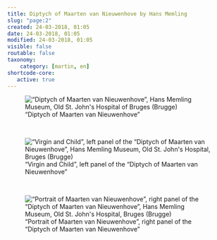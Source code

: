```yaml
---
title: Diptych of Maarten van Nieuwenhove by Hans Memling
slug: "page:2"
created: 24-03-2018, 01:05
date: 24-03-2018, 01:05
modified: 24-03-2018, 01:05
visible: false
routable: false
taxonomy:
    category: [martin, en]
shortcode-core:
   active: true
---
```

<figure><picture>
<source
sizes="(max-width: 767px) 98vw, (min-width: 959px) 50vw, 86vw"
srcset="
/user/sites/docs/pages/01.home/06.bruges/01.hopital-saint-jean/03.martin/02.martin_2/martin3-280.webp 280w,
/user/sites/docs/pages/01.home/06.bruges/01.hopital-saint-jean/03.martin/02.martin_2/martin3-380.webp 380w,
/user/sites/docs/pages/01.home/06.bruges/01.hopital-saint-jean/03.martin/02.martin_2/martin3-480.webp 480w,
/user/sites/docs/pages/01.home/06.bruges/01.hopital-saint-jean/03.martin/02.martin_2/martin3-640.webp 640w,
/user/sites/docs/pages/01.home/06.bruges/01.hopital-saint-jean/03.martin/02.martin_2/martin3-840.webp 840w,
/user/sites/docs/pages/01.home/06.bruges/01.hopital-saint-jean/03.martin/02.martin_2/martin3-1280.webp 1280w,
/user/sites/docs/pages/01.home/06.bruges/01.hopital-saint-jean/03.martin/02.martin_2/martin3-1600.webp 1600w,
/user/sites/docs/pages/01.home/06.bruges/01.hopital-saint-jean/03.martin/02.martin_2/martin3-1920.webp 1920w"
type="image/webp" />
<img
src="/user/sites/docs/pages/01.home/06.bruges/01.hopital-saint-jean/03.martin/02.martin_2/martin3-840.jpg" title="“Diptych of Maarten van Nieuwenhove”, Hans Memling Museum, Old St. John's Hospital of Bruges (Brugge)" alt="“Diptych of Maarten van Nieuwenhove”, Hans Memling Museum, Old St. John's Hospital of Bruges (Brugge)" class="class-70-img"
sizes="(max-width: 767px) 98vw, (min-width: 959px) 50vw, 86vw"
srcset="
/user/sites/docs/pages/01.home/06.bruges/01.hopital-saint-jean/03.martin/02.martin_2/martin3-280.jpg 280w,
/user/sites/docs/pages/01.home/06.bruges/01.hopital-saint-jean/03.martin/02.martin_2/martin3-380.jpg 380w,
/user/sites/docs/pages/01.home/06.bruges/01.hopital-saint-jean/03.martin/02.martin_2/martin3-480.jpg 480w,
/user/sites/docs/pages/01.home/06.bruges/01.hopital-saint-jean/03.martin/02.martin_2/martin3-640.jpg 640w,
/user/sites/docs/pages/01.home/06.bruges/01.hopital-saint-jean/03.martin/02.martin_2/martin3-840.jpg 840w,
/user/sites/docs/pages/01.home/06.bruges/01.hopital-saint-jean/03.martin/02.martin_2/martin3-1280.jpg 1280w,
/user/sites/docs/pages/01.home/06.bruges/01.hopital-saint-jean/03.martin/02.martin_2/martin3-1600.jpg 1600w,
/user/sites/docs/pages/01.home/06.bruges/01.hopital-saint-jean/03.martin/02.martin_2/martin3-1920.jpg 1920w">
</picture><figcaption>“Diptych of Maarten van Nieuwenhove”</figcaption></figure>

<br>

<figure><picture>
<source
sizes="(max-width: 767px) 98vw, (min-width: 959px) 50vw, 86vw"
srcset="
/user/sites/docs/pages/01.home/06.bruges/01.hopital-saint-jean/03.martin/02.martin_2/martin4-280.webp 280w,
/user/sites/docs/pages/01.home/06.bruges/01.hopital-saint-jean/03.martin/02.martin_2/martin4-380.webp 380w,
/user/sites/docs/pages/01.home/06.bruges/01.hopital-saint-jean/03.martin/02.martin_2/martin4-480.webp 480w,
/user/sites/docs/pages/01.home/06.bruges/01.hopital-saint-jean/03.martin/02.martin_2/martin4-640.webp 640w,
/user/sites/docs/pages/01.home/06.bruges/01.hopital-saint-jean/03.martin/02.martin_2/martin4-840.webp 840w,
/user/sites/docs/pages/01.home/06.bruges/01.hopital-saint-jean/03.martin/02.martin_2/martin4-1280.webp 1280w,
/user/sites/docs/pages/01.home/06.bruges/01.hopital-saint-jean/03.martin/02.martin_2/martin4-1600.webp 1600w,
/user/sites/docs/pages/01.home/06.bruges/01.hopital-saint-jean/03.martin/02.martin_2/martin4-1920.webp 1920w"
type="image/webp" />
<img
src="/user/sites/docs/pages/01.home/06.bruges/01.hopital-saint-jean/03.martin/02.martin_2/martin4-840.jpg" title="“Virgin and Child”, left panel of the “Diptych of Maarten van Nieuwenhove”, Hans Memling Museum, Old St. John's Hospital, Bruges (Brugge)" alt="“Virgin and Child”, left panel of the “Diptych of Maarten van Nieuwenhove”, Hans Memling Museum, Old St. John's Hospital, Bruges (Brugge)" class="class-40-img"
sizes="(max-width: 767px) 98vw, (min-width: 959px) 50vw, 86vw"
srcset="
/user/sites/docs/pages/01.home/06.bruges/01.hopital-saint-jean/03.martin/02.martin_2/martin4-280.jpg 280w,
/user/sites/docs/pages/01.home/06.bruges/01.hopital-saint-jean/03.martin/02.martin_2/martin4-380.jpg 380w,
/user/sites/docs/pages/01.home/06.bruges/01.hopital-saint-jean/03.martin/02.martin_2/martin4-480.jpg 480w,
/user/sites/docs/pages/01.home/06.bruges/01.hopital-saint-jean/03.martin/02.martin_2/martin4-640.jpg 640w,
/user/sites/docs/pages/01.home/06.bruges/01.hopital-saint-jean/03.martin/02.martin_2/martin4-840.jpg 840w,
/user/sites/docs/pages/01.home/06.bruges/01.hopital-saint-jean/03.martin/02.martin_2/martin4-1280.jpg 1280w,
/user/sites/docs/pages/01.home/06.bruges/01.hopital-saint-jean/03.martin/02.martin_2/martin4-1600.jpg 1600w,
/user/sites/docs/pages/01.home/06.bruges/01.hopital-saint-jean/03.martin/02.martin_2/martin4-1920.jpg 1920w">
</picture><figcaption>“Virgin and Child”, left panel of the “Diptych of Maarten van Nieuwenhove”</figcaption></figure>

<br>

<figure><picture>
<source
sizes="(max-width: 767px) 98vw, (min-width: 959px) 50vw, 86vw"
srcset="
/user/sites/docs/pages/01.home/06.bruges/01.hopital-saint-jean/03.martin/02.martin_2/martin5-280.webp 280w,
/user/sites/docs/pages/01.home/06.bruges/01.hopital-saint-jean/03.martin/02.martin_2/martin5-380.webp 380w,
/user/sites/docs/pages/01.home/06.bruges/01.hopital-saint-jean/03.martin/02.martin_2/martin5-480.webp 480w,
/user/sites/docs/pages/01.home/06.bruges/01.hopital-saint-jean/03.martin/02.martin_2/martin5-640.webp 640w,
/user/sites/docs/pages/01.home/06.bruges/01.hopital-saint-jean/03.martin/02.martin_2/martin5-840.webp 840w,
/user/sites/docs/pages/01.home/06.bruges/01.hopital-saint-jean/03.martin/02.martin_2/martin5-1280.webp 1280w,
/user/sites/docs/pages/01.home/06.bruges/01.hopital-saint-jean/03.martin/02.martin_2/martin5-1600.webp 1600w,
/user/sites/docs/pages/01.home/06.bruges/01.hopital-saint-jean/03.martin/02.martin_2/martin5-1920.webp 1920w"
type="image/webp" />
<img
src="/user/sites/docs/pages/01.home/06.bruges/01.hopital-saint-jean/03.martin/02.martin_2/martin5-840.jpg" title="“Portrait of Maarten van Nieuwenhove”, right panel of the “Diptych of Maarten van Nieuwenhove”, Hans Memling Museum, Old St. John's Hospital, Bruges (Brugge)" alt="“Portrait of Maarten van Nieuwenhove”, right panel of the “Diptych of Maarten van Nieuwenhove”, Hans Memling Museum, Old St. John's Hospital, Bruges (Brugge)" class="class-40-img"
sizes="(max-width: 767px) 98vw, (min-width: 959px) 50vw, 86vw"
srcset="
/user/sites/docs/pages/01.home/06.bruges/01.hopital-saint-jean/03.martin/02.martin_2/martin5-280.jpg 280w,
/user/sites/docs/pages/01.home/06.bruges/01.hopital-saint-jean/03.martin/02.martin_2/martin5-380.jpg 380w,
/user/sites/docs/pages/01.home/06.bruges/01.hopital-saint-jean/03.martin/02.martin_2/martin5-480.jpg 480w,
/user/sites/docs/pages/01.home/06.bruges/01.hopital-saint-jean/03.martin/02.martin_2/martin5-640.jpg 640w,
/user/sites/docs/pages/01.home/06.bruges/01.hopital-saint-jean/03.martin/02.martin_2/martin5-840.jpg 840w,
/user/sites/docs/pages/01.home/06.bruges/01.hopital-saint-jean/03.martin/02.martin_2/martin5-1280.jpg 1280w,
/user/sites/docs/pages/01.home/06.bruges/01.hopital-saint-jean/03.martin/02.martin_2/martin5-1600.jpg 1600w,
/user/sites/docs/pages/01.home/06.bruges/01.hopital-saint-jean/03.martin/02.martin_2/martin5-1920.jpg 1920w">
</picture><figcaption>“Portrait of Maarten van Nieuwenhove”, right panel of the “Diptych of Maarten van Nieuwenhove”</figcaption></figure>